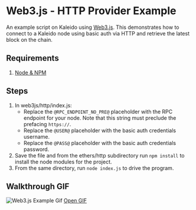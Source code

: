 # Web3.js - HTTP Provider Example

An example script on Kaleido using [Web3.js](https://github.com/ethereum/web3.js "Web3.js Github"). This demonstrates how to connect to a Kaleido node using basic auth via HTTP and retrieve the latest block on the chain.

## Requirements
1. [Node & NPM](https://nodejs.org/en/)

## Steps
1. In web3js/http/index.js:
    + Replace the `@RPC_ENDPOINT_NO_PRE@` placeholder with the RPC endpoint for your node.  Note that this string must preclude the prefacing `https://`.
    + Replace the `@USER@` placeholder with the basic auth credentials username.
    + Replace the `@PASS@` placeholder with the basic auth credentials password.
2. Save the file and from the ethers/http subdirectory run `npm install` to install the node modules for the project.
3. From the same directory, run `node index.js` to drive the program.

## Walkthrough GIF

![Web3.js Example Gif](../Web3jsExample.gif "Web3.js Example GIF")
<a href="https://raw.githubusercontent.com/kaleido-io/kaleido-examples/master/javascript/web3js/Web3jsExample.gif">Open GIF</a>